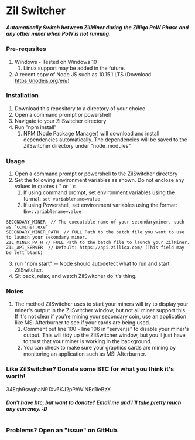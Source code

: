 # Zil Switcher
##### Automatically Switch between ZilMiner during the Zilliqa PoW Phase and any other miner when PoW is not running.

### Pre-requsites
1. Windows - Tested on Windows 10
    1. Linux support may be added in the future.
2. A recent copy of Node JS such as 10.15.1 LTS (Download https://nodejs.org/en/)

### Installation
1. Download this repository to a directory of your choice
2. Open a command prompt or powershell
3. Navigate to your ZilSwitcher directory
4. Run "npm install"
    1. NPM (Node Package Manager) will download and install dependencies automatically. The dependencies will be saved to the ZilSwitcher directory under "node_modules"

### Usage
1. Open a command prompt or powershell to the ZilSwitcher directory
2. Set the following environment variables as shown. Do not enclose any values in quotes ( " or ' ):
    1. If using command prompt, set environment variables using the format:
        `set variablename=value`
    1. If using Powershell, set environment variables using the format:
        `Env:variablename=value`
```
SECONDARY_MINER  // The executable name of your secondaryminer, such as "ccminer.exe"
SECONDARY_MINER_PATH  // FULL Path to the batch file you want to use to launch your secondary miner.
ZIL_MINER_PATH // FULL Path to the batch file to launch your ZilMiner.
ZIL_API_SERVER  // Default: https://api.zilliqa.com/ (This field may be left blank)
```
3. run "npm start"
-- Node should autodetect what to run and start ZilSwitcher.
4. Sit back, relax, and watch ZilSwitcher do it's thing.

### Notes
1. The method ZilSwitcher uses to start your miners will try to display your miner's output in the ZilSwitcher window, but not all miner support this. If it's not clear if you're mining your secondary coin, use an application like MSI Afterburner to see if your cards are being used.
    1. Comment out line 100 - line 106 in "server.js" to disable your miner's output. This will tidy up the ZilSwitcher window, but you'll just have to trust that your miner is working in the background.
    1. You can check to make sure your graphics cards are mining by monitoring an application such as MSI Afterburner.


### Like ZilSwitcher? Donate some BTC for what you think it's worth!
34Eqh9swghaN91Xv6KJ2pPAWiNEd1ieBzX

##### Don't have btc, but want to donate? Email me and I'll take pretty much any currency. :D
#
#
### Problems? Open an "issue" on GitHub.
